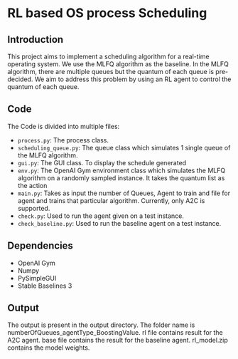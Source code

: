 # RL based OS process Scheduling

## Introduction
This project aims to implement a scheduling algorithm for a real-time operating system. We use the MLFQ algorithm as the baseline. In the MLFQ algorithm, there are multiple queues but the quantum of each queue is pre-decided. We aim to address this problem by using an RL agent to control the quantum of each queue.


## Code
The Code is divided into multiple files:
- `process.py`: The process class. 
- `scheduling_queue.py`: The queue class which simulates 1 single queue of the MLFQ algorithm.
- `gui.py`: The GUI class. To display the schedule generated
- `env.py`: The OpenAI Gym environment class which simulates the MLFQ algorithm on a randomly sampled instance. It takes the quantum list as the action
- `main.py`: Takes as input the number of Queues, Agent to train and file for agent and trains that particular algorithm. Currently, only A2C is supported.
- `check.py`: Used to run the agent given on a test instance.
- `check_baseline.py`: Used to run the baseline agent on a test instance.
  
## Dependencies
- OpenAI Gym
- Numpy
- PySimpleGUI
- Stable Baselines 3

## Output
The output is present in the output directory.
The folder name is numberOfQueues_agentType_BoostingValue. rl file contains result for the A2C agent. base file contains the result for the baseline agent. rl_model.zip contains the model weights.